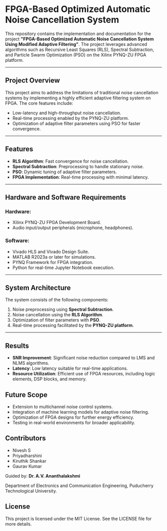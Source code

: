 # FPGA-Based Optimized Automatic Noise Cancellation System

This repository contains the implementation and documentation for the project **"FPGA-Based Optimized Automatic Noise Cancellation System Using Modified Adaptive Filtering"**. The project leverages advanced algorithms such as Recursive Least Squares (RLS), Spectral Subtraction, and Particle Swarm Optimization (PSO) on the Xilinx PYNQ-ZU FPGA platform.

---

## Project Overview
This project aims to address the limitations of traditional noise cancellation systems by implementing a highly efficient adaptive filtering system on FPGA. The core features include:
- Low-latency and high-throughput noise cancellation.
- Real-time processing enabled by the PYNQ-ZU platform.
- Optimization of adaptive filter parameters using PSO for faster convergence.

---

## Features
- **RLS Algorithm**: Fast convergence for noise cancellation.
- **Spectral Subtraction**: Preprocessing to handle stationary noise.
- **PSO**: Dynamic tuning of adaptive filter parameters.
- **FPGA Implementation**: Real-time processing with minimal latency.

---

## Hardware and Software Requirements
### Hardware:
- Xilinx PYNQ-ZU FPGA Development Board.
- Audio input/output peripherals (microphone, headphones).

### Software:
- Vivado HLS and Vivado Design Suite.
- MATLAB R2023a or later for simulations.
- PYNQ Framework for FPGA integration.
- Python for real-time Jupyter Notebook execution.

---

## System Architecture
The system consists of the following components:
1. Noise preprocessing using **Spectral Subtraction**.
2. Noise cancellation using the **RLS Algorithm**.
3. Optimization of filter parameters with **PSO**.
4. Real-time processing facilitated by the **PYNQ-ZU platform**.

---

## Results
- **SNR Improvement**: Significant noise reduction compared to LMS and NLMS algorithms.
- **Latency**: Low latency suitable for real-time applications.
- **Resource Utilization**: Efficient use of FPGA resources, including logic elements, DSP blocks, and memory.

## Future Scope
- Extension to multichannel noise control systems.
- Integration of machine learning models for adaptive noise filtering.
- Optimization of FPGA designs for further energy efficiency.
- Testing in real-world environments for broader applicability.

## Contributors
- Nivesh S
- Priyadharshini
- Kiruthik Shankar
- Gaurav Kumar

Guided by: **Dr. A.V. Ananthalakshmi**

Department of Electronics and Communication Engineering, Puducherry Technological University.

## License
This project is licensed under the MIT License. See the LICENSE file for more details.

